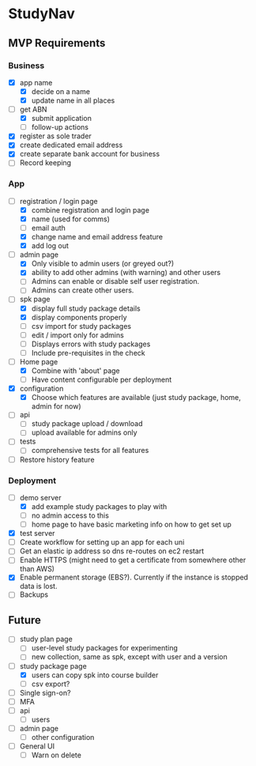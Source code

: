 # StudyNav

## MVP Requirements

### Business

- [x] app name
	- [x] decide on a name
	- [x] update name in all places
- [ ] get ABN
	- [x] submit application
	- [ ] follow-up actions
- [x] register as sole trader
- [x] create dedicated email address
- [x] create separate bank account for business
- [ ] Record keeping

### App

- [ ] registration / login page
	- [x] combine registration and login page
	- [x] name (used for comms)
	- [ ] email auth
	- [x] change name and email address feature
	- [x] add log out
- [ ] admin page
	- [x] Only visible to admin users (or greyed out?)
	- [x] ability to add other admins (with warning) and other users
	- [ ] Admins can enable or disable self user registration.
	- [ ] Admins can create other users.
- [ ] spk page
	- [x] display full study package details
	- [x] display components properly
	- [ ] csv import for study packages
	- [ ] edit / import only for admins
	- [ ] Displays errors with study packages
	- [ ] Include pre-requisites in the check
- [ ] Home page
	- [x] Combine with 'about' page
	- [ ] Have content configurable per deployment
- [x] configuration
	- [x] Choose which features are available (just study package, home, admin for now)
- [ ] api
	- [ ] study package upload / download
	- [ ] upload available for admins only
- [ ] tests
	- [ ] comprehensive tests for all features
- [ ] Restore history feature

### Deployment

- [ ] demo server
	- [x] add example study packages to play with
	- [ ] no admin access to this
	- [ ] home page to have basic marketing info on how to get set up
- [x] test server
- [ ] Create workflow for setting up an app for each uni
- [ ] Get an elastic ip address so dns re-routes on ec2 restart
- [ ] Enable HTTPS (might need to get a certificate from somewhere other than AWS)
- [x] Enable permanent storage (EBS?). Currently if the instance is stopped data is lost.
- [ ] Backups

## Future

- [ ] study plan page
	- [ ] user-level study packages for experimenting
	- [ ] new collection, same as spk, except with user and a version
- [ ] study package page
	- [x] users can copy spk into course builder
	- [ ] csv export?
- [ ] Single sign-on?
- [ ] MFA
- [ ] api
	- [ ] users
- [ ] admin page
	- [ ] other configuration
- [ ] General UI
	- [ ] Warn on delete
